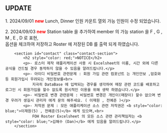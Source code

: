  <section id="services" class="services-section">
            <h2>UPDATE</h2>
            <p>1. 2024/09/01 <b style="color: red;">new</b> Lunch, Dinner 인원 카운트 열외 가능 인원이 수정 되었습니다.</p>
            <p>2. 2024/09/03 <b style="color: red;">new</b> Station table 을 추가하여 member 의 가능 station 을 F , G , M , E , D 로 표현, <br>
            	옵션을 체크하여 저장하고 Roster 에 저장된 DB 를 출력 되게 하였습니다.</p>
        </section>
        
        <section id="contact" class="contact-section">
            <h2 style="color: red;">NOTICE</h2>
            <p>- 로스터 제작 애플리케이션 사용 시 Excelsheet의 이름, 시간 외에 다른 공식을 건드릴 경우 동작하지 않을 수 있음을 알려드립니다.</p>
            <p>- 아이디 비밀번호 관련문제 : 회원 가입 관련 컴포넌트 는 개인안보 ,암호와 등 회원가입시 우려되는 개인정보를<br>
                지극히 DataBase 에 입력되는 경우를 생각하여 매장 관련 코드를 배포하고 로그인 시 회원가입을 할수 없도록 원시적인 이용을 위해 생략 하였습니다.</p>
            <p>- 비밀번호 변경 관련문제 : 비밀번호 변경은 개인이(매장이) 할수 없으며 변경 우려가 생길시 관리자 에게 문의 해주세요. ( 이재원 , 전예준 )</p>
            <p>- 저작권 문제 : 모든 애플리케이션 소스 관련 저작권은 <b style="color: blue;">이재원(5) , 전예준(5)</b> 에게 있으며,<br>
                FOH Roster Excelsheet 의 모든 소스 관련 관리책임자는 <b style="color: blue;">김해수 (Dan)</b> 에게 있음을 알려드립니다.</p>
        </section>
